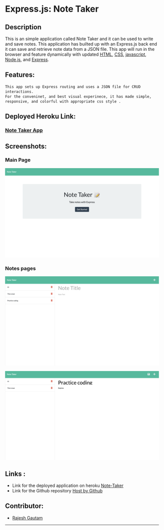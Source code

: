 #  Express.js: Note Taker

## Description

 This is an simple application called Note Taker and it can be used to write and save notes. This application has builted up with an Express.js back end it can save and retrieve note data from a JSON file. This app will run in the browser and feature dynamically with updated [HTML](https://developer.mozilla.org/en-US/docs/Web/HTML), [CSS](https://developer.mozilla.org/en-US/docs/Web/CSS), [javascript](https://developer.mozilla.org/en-US/docs/Web/JavaScript), [Node.js](https://nodejs.org/en/), and [Express](https://www.npmjs.com/package/express). 


## Features:

```
This app sets up Express routing and uses a JSON file for CRUD interactions.
For the conveninet, and best visual experinece, it has made simple, 
responsive, and colorful with appropriate css style .
```

## Deployed Heroku Link:
 ### [Note Taker App](https://pure-garden-35985.herokuapp.com)


 
 
## Screenshots:
  ### Main Page
 ![](./assets/frontPage.png) 

 ### Notes pages
 ![](./assets/note-taker.png) 

 ![](./assets/note-taker2.png) 
## Links :

* Link for the deployed application on heroku [Note-Taker ](https://pure-garden-35985.herokuapp.com)
* Link for the Github repository [Host by Github](https://github.com/Rajesh295-dev/note-Taker)



## Contributor:

* [Rajesh Gautam](https://github.com/Rajesh295-dev)

- - -